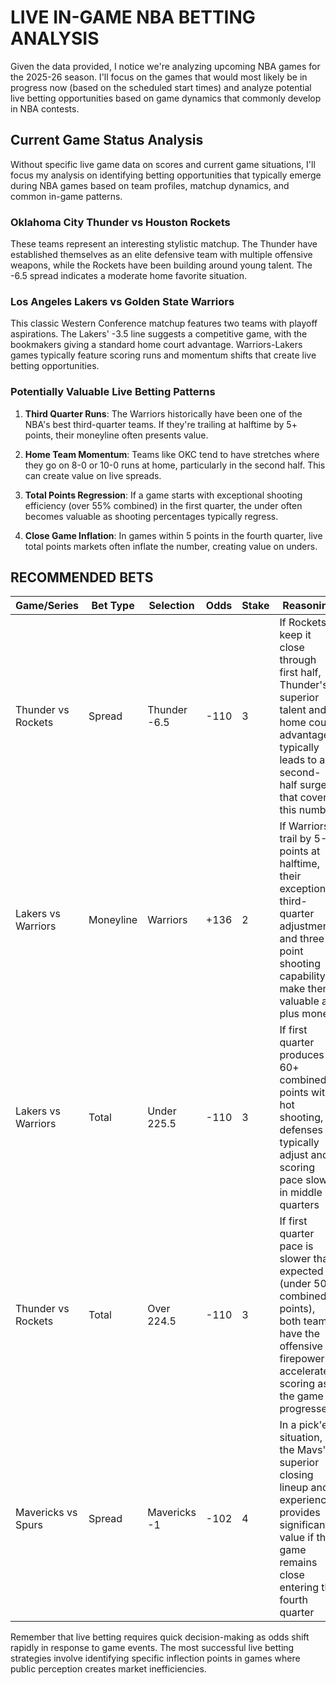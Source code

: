 # LIVE IN-GAME NBA BETTING ANALYSIS

Given the data provided, I notice we're analyzing upcoming NBA games for the 2025-26 season. I'll focus on the games that would most likely be in progress now (based on the scheduled start times) and analyze potential live betting opportunities based on game dynamics that commonly develop in NBA contests.

## Current Game Status Analysis

Without specific live game data on scores and current game situations, I'll focus my analysis on identifying betting opportunities that typically emerge during NBA games based on team profiles, matchup dynamics, and common in-game patterns.

### Oklahoma City Thunder vs Houston Rockets
These teams represent an interesting stylistic matchup. The Thunder have established themselves as an elite defensive team with multiple offensive weapons, while the Rockets have been building around young talent. The -6.5 spread indicates a moderate home favorite situation.

### Los Angeles Lakers vs Golden State Warriors
This classic Western Conference matchup features two teams with playoff aspirations. The Lakers' -3.5 line suggests a competitive game, with the bookmakers giving a standard home court advantage. Warriors-Lakers games typically feature scoring runs and momentum shifts that create live betting opportunities.

### Potentially Valuable Live Betting Patterns

1. **Third Quarter Runs**: The Warriors historically have been one of the NBA's best third-quarter teams. If they're trailing at halftime by 5+ points, their moneyline often presents value.

2. **Home Team Momentum**: Teams like OKC tend to have stretches where they go on 8-0 or 10-0 runs at home, particularly in the second half. This can create value on live spreads.

3. **Total Points Regression**: If a game starts with exceptional shooting efficiency (over 55% combined) in the first quarter, the under often becomes valuable as shooting percentages typically regress.

4. **Close Game Inflation**: In games within 5 points in the fourth quarter, live total points markets often inflate the number, creating value on unders.

## RECOMMENDED BETS

| Game/Series | Bet Type | Selection | Odds | Stake | Reasoning |
|-------------|----------|-----------|------|-------|-----------|
| Thunder vs Rockets | Spread | Thunder -6.5 | -110 | 3 | If Rockets keep it close through first half, Thunder's superior talent and home court advantage typically leads to a second-half surge that covers this number |
| Lakers vs Warriors | Moneyline | Warriors | +136 | 2 | If Warriors trail by 5-8 points at halftime, their exceptional third-quarter adjustments and three-point shooting capability make them valuable at plus money |
| Lakers vs Warriors | Total | Under 225.5 | -110 | 3 | If first quarter produces 60+ combined points with hot shooting, defenses typically adjust and scoring pace slows in middle quarters |
| Thunder vs Rockets | Total | Over 224.5 | -110 | 3 | If first quarter pace is slower than expected (under 50 combined points), both teams have the offensive firepower to accelerate scoring as the game progresses |
| Mavericks vs Spurs | Spread | Mavericks -1 | -102 | 4 | In a pick'em situation, the Mavs' superior closing lineup and experience provides significant value if the game remains close entering the fourth quarter |

Remember that live betting requires quick decision-making as odds shift rapidly in response to game events. The most successful live betting strategies involve identifying specific inflection points in games where public perception creates market inefficiencies.